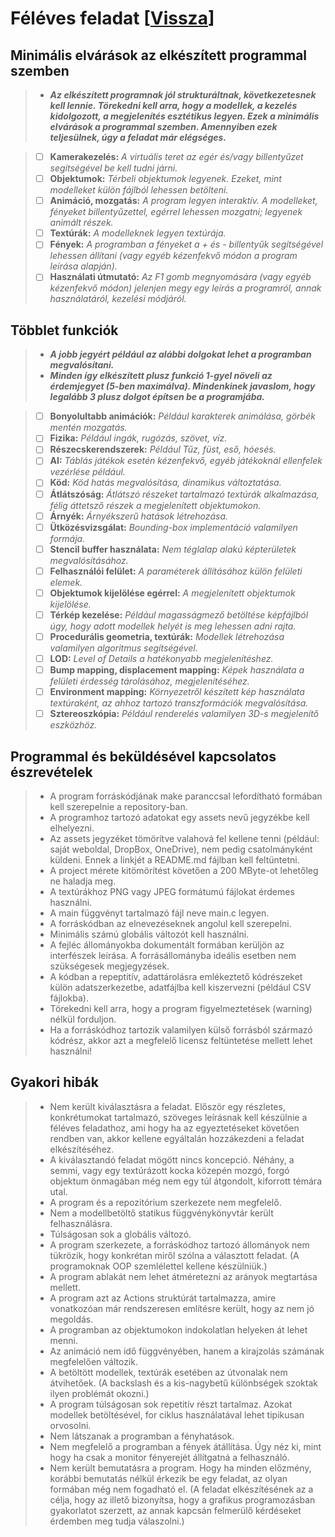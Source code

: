 # Féléves feladat [[Vissza](https://github.com/OraveczJozsef/Miskolci_Egyetem/tree/main/Sz%C3%A1m%C3%ADt%C3%B3g%C3%A9pi%20Grafika)]

## Minimális elvárások az elkészített programmal szemben

> - ***Az elkészített programnak jól strukturáltnak, következetesnek kell lennie. Törekedni kell arra, hogy a modellek, a kezelés kidolgozott, a megjelenítés esztétikus legyen. Ezek a minimális elvárások a programmal szemben. Amennyiben ezek teljesülnek, úgy a feladat már elégséges.***

> - [ ] **Kamerakezelés:** *A virtuális teret az egér és/vagy billentyűzet segítségével be kell tudni járni.*
> - [ ] **Objektumok:** *Térbeli objektumok legyenek. Ezeket, mint modelleket külön fájlból lehessen betölteni.*
> - [ ] **Animáció, mozgatás:** *A program legyen interaktív. A modelleket, fényeket billentyűzettel, egérrel lehessen mozgatni; legyenek animált részek.*
> - [ ] **Textúrák:** *A modelleknek legyen textúrája.*
> - [ ] **Fények:** *A programban a fényeket a + és - billentyűk segítségével lehessen állítani (vagy egyéb kézenfekvő módon a program leírása alapján).*
> - [ ] **Használati útmutató:** *Az F1 gomb megnyomására (vagy egyéb kézenfekvő módon) jelenjen megy egy leírás a programról, annak használatáról, kezelési módjáról.*

## Többlet funkciók
> - ***A jobb jegyért például az alábbi dolgokat lehet a programban megvalósítani.***
> - ***Minden így elkészített plusz funkció 1-gyel növeli az érdemjegyet (5-ben maximálva). Mindenkinek javaslom, hogy legalább 3 plusz dolgot építsen be a programjába.***

> - [ ] **Bonyolultabb animációk:** *Például karakterek animálása, görbék mentén mozgatás.*
> - [ ] **Fizika:** *Például ingák, rugózás, szövet, víz.*
> - [ ] **Részecskerendszerek:** *Például Tűz, füst, eső, hóesés.*
> - [ ] **AI:** *Táblás játékok esetén kézenfekvő, egyéb játékoknál ellenfelek vezérlése például.*
> - [ ] **Köd:** *Köd hatás megvalósítása, dinamikus változtatása.*
> - [ ] **Átlátszóság:** *Átlátszó részeket tartalmazó textúrák alkalmazása, félig áttetsző részek a megjelenített objektumokon.*
> - [ ] **Árnyék:** *Árnyékszerű hatások létrehozása.*
> - [ ] **Ütközésvizsgálat:** *Bounding-box implementáció valamilyen formája.*
> - [ ] **Stencil buffer használata:** *Nem téglalap alakú képterületek megvalósításához.*
> - [ ] **Felhasználói felület:** *A paraméterek állításához külön felületi elemek.*
> - [ ] **Objektumok kijelölése egérrel:** *A megjelenített objektumok kijelölése.*
> - [ ] **Térkép kezelése:** *Például magasságmező betöltése képfájlból úgy, hogy adott modellek helyét is meg lehessen adni rajta.*
> - [ ] **Procedurális geometria, textúrák:** *Modellek létrehozása valamilyen algoritmus segítségével.*
> - [ ] **LOD:** *Level of Details a hatékonyabb megjelenítéshez.*
> - [ ] **Bump mapping, displacement mapping:** *Képek használata a felületi érdesség tárolásához, megjelenítéséhez.*
> - [ ] **Environment mapping:** *Környezetről készített kép használata textúraként, az ahhoz tartozó transzformációk megvalósítása.*
> - [ ] **Sztereoszkópia:** *Például renderelés valamilyen 3D-s megjelenítő eszközhöz.*

## Programmal és beküldésével kapcsolatos észrevételek
> - A program forráskódjának make paranccsal lefordítható formában kell szerepelnie a repository-ban.
> - A programhoz tartozó adatokat egy assets nevű jegyzékbe kell elhelyezni.
> - Az assets jegyzéket tömörítve valahová fel kellene tenni (például: saját weboldal, DropBox, OneDrive), nem pedig csatolmányként küldeni. Ennek a linkjét a README.md fájlban kell feltüntetni.
> - A project mérete kitömörítést követően a 200 MByte-ot lehetőleg ne haladja meg.
> - A textúrákhoz PNG vagy JPEG formátumú fájlokat érdemes használni.
> - A main függvényt tartalmazó fájl neve main.c legyen.
> - A forráskódban az elnevezéseknek angolul kell szerepelni.
> - Minimális számú globális változót kell használni.
> - A fejléc állományokba dokumentált formában kerüljön az interfészek leírása. A forrásállományba ideális esetben nem szükségesek megjegyzések.
> - A kódban a repeptitív, adattárolásra emlékeztető kódrészeket külön adatszerkezetbe, adatfájlba kell kiszervezni (például CSV fájlokba).
> - Törekedni kell arra, hogy a program figyelmeztetések (warning) nélkül forduljon.
> - Ha a forráskódhoz tartozik valamilyen külső forrásból származó kódrész, akkor azt a megfelelő licensz feltüntetése mellett lehet használni!

## Gyakori hibák
> - Nem került kiválasztásra a feladat. Először egy részletes, konkrétumokat tartalmazó, szöveges leírásnak kell készülnie a féléves feladathoz, ami hogy ha az egyeztetéseket követően rendben van, akkor kellene egyáltalán hozzákezdeni a feladat elkészítéséhez.
> - A kiválasztandó feladat mögött nincs koncepció. Néhány, a semmi, vagy egy textúrázott kocka közepén mozgó, forgó objektum önmagában még nem egy túl átgondolt, kiforrott témára utal.
> - A program és a repozitórium szerkezete nem megfelelő.
> - Nem a modellbetöltő statikus függvénykönyvtár került felhasználásra.
> - Túlságosan sok a globális változó.
> - A program szerkezete, a forráskódhoz tartozó állományok nem tükrözik, hogy konkrétan miről szólna a választott feladat. (A programoknak OOP szemlélettel kellene készülniük.)
> - A program ablakát nem lehet átméretezni az arányok megtartása mellett.
> - A program azt az Actions struktúrát tartalmazza, amire vonatkozóan már rendszeresen említésre került, hogy az nem jó megoldás.
> - A programban az objektumokon indokolatlan helyeken át lehet menni.
> - Az animáció nem idő függvényében, hanem a kirajzolás számának megfelelően változik.
> - A betöltött modellek, textúrák esetében az útvonalak nem átvihetőek. (A backslash és a kis-nagybetű különbségek szoktak ilyen problémát okozni.)
> - A program túlságosan sok repetitív részt tartalmaz. Azokat modellek betöltésével, for ciklus használatával lehet tipikusan orvosolni.
> - Nem látszanak a programban a fényhatások.
> - Nem megfelelő a programban a fények átállítása. Úgy néz ki, mint hogy ha csak a monitor fényerejét állítgatná a felhasználó.
> - Nem került bemutatásra a program. Hogy ha minden előzmény, korábbi bemutatás nélkül érkezik be egy feladat, az olyan formában még nem fogadható el. (A feladat elkészítésének az a célja, hogy az illető bizonyítsa, hogy a grafikus programozásban gyakorlatot szerzett, az annak kapcsán felmerülő kérdéseket érdemben meg tudja válaszolni.)
